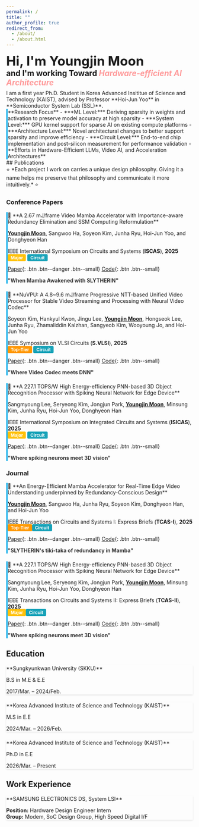 ```yaml
---
permalink: /
title: ""
author_profile: true
redirect_from: 
  - /about/
  - /about.html
---
```

<div style="font-weight: bold; margin-bottom: 0.5em; line-height: 1.2;">
<span style="font-size: 2.5em;">Hi, I'm Youngjin Moon</span><br>
<span style="font-size: 1.5em;">and I'm working Toward <em style="color:rgb(255, 154, 154); font-style: italic;">Hardware-efficient AI Architecture</em></span>
</div>

<div class="notice" markdown="1">
I am a first year Ph.D. Student in Korea Advanced Insititue of Science and Technology (KAIST), advised by Professor **Hoi-Jun Yoo** in **Semiconductor System Lab (SSL)**.
</div>

<div class="notice notice--info" markdown="1" style="border-left: 4px solid #22b3eb;">
**Research Focus**
- ***ML Level:*** Deriving sparsity in weights and activation to preserve model accuracy at high sparsity
- ***System Level:*** GPU kernel support for sparse AI on existing compute platforms
- ***Architecture Level:*** Novel architectural changes to better support sparsity and improve efficiency
- ***Circuit Level:*** End-to-end chip implementation and post-silicon measurement for performance validation
- **Efforts in Hardware-Efficient LLMs, Video AI, and Acceleration Architectures**
</div>
## Publications

<div class="notice" markdown="1">
⭐ *Each project I work on carries a unique design philosophy. Giving it a name helps me preserve that philosophy and communicate it more intuitively.* ⭐
</div>

### Conference Papers

<div class="notice notice--info" markdown="1" style="border-left: 4px solid #22b3eb; margin-bottom: 1.5em;">
🐍 **A 2.67 mJ/frame Video Mamba Accelerator with Importance-aware Redundancy Elimination and SSM Computing Reformulation**

<strong><u>Youngjin Moon</u></strong>, Sangwoo Ha, Soyeon Kim, Junha Ryu, Hoi-Jun Yoo, and Donghyeon Han

IEEE International Symposium on Circuits and Systems (**ISCAS**), **2025**  
<span style="background-color: #ffc107; color: white; padding: 2px 8px; border-radius: 3px; font-size: 0.85em; font-weight: bold;">Major</span> <span style="background-color: #17a2b8; color: white; padding: 2px 8px; border-radius: 3px; font-size: 0.85em; font-weight: bold;">Circuit</span>

[Paper](#){: .btn .btn--danger .btn--small} [Code](#){: .btn .btn--small}

<em style="color: #333; font-weight: bold; font-style: normal;">"When Mamba Awakened with SLYTHERIN"</em>
</div>

<div class="notice notice--info" markdown="1" style="border-left: 4px solid #22b3eb; margin-bottom: 1.5em;">
🎥 **NuVPU: A 4.8~9.6 mJ/frame Progressive NTT-based Unified Video Processor for Stable Video Streaming and Processing with Neural Video Codec**

Soyeon Kim, Hankyul Kwon, Jingu Lee, <strong><u>Youngjin Moon</u></strong>, Hongseok Lee, Junha Ryu, Zhamaliddin Kalzhan, Sangyeob Kim, Wooyoung Jo, and Hoi-Jun Yoo

IEEE Symposium on VLSI Circuits (**S.VLSI**), **2025**  
<span style="background-color: #ff9800; color: white; padding: 2px 8px; border-radius: 3px; font-size: 0.85em; font-weight: bold;">Top-Tier</span> <span style="background-color: #17a2b8; color: white; padding: 2px 8px; border-radius: 3px; font-size: 0.85em; font-weight: bold;">Circuit</span>

[Paper](#){: .btn .btn--danger .btn--small} [Code](#){: .btn .btn--small}

<em style="color: #333; font-weight: bold; font-style: normal;">"Where Video Codec meets DNN"</em>
</div>

<div class="notice notice--info" markdown="1" style="border-left: 4px solid #22b3eb; margin-bottom: 1.5em;">
🧠 **A 227.1 TOPS/W High Energy-efficiency PNN-based 3D Object Recognition Processor with Spiking Neural Network for Edge Device** 

Sangmyoung Lee, Seryeong Kim, Jongjun Park, <strong><u>Youngjin Moon</u></strong>, Minsung Kim, Junha Ryu, Hoi-Jun Yoo, Donghyeon Han

IEEE International Symposium on Integrated Circuits and Systems (**ISICAS**), **2025**  
<span style="background-color: #ffc107; color: white; padding: 2px 8px; border-radius: 3px; font-size: 0.85em; font-weight: bold;">Major</span> <span style="background-color: #17a2b8; color: white; padding: 2px 8px; border-radius: 3px; font-size: 0.85em; font-weight: bold;">Circuit</span>

[Paper](#){: .btn .btn--danger .btn--small} [Code](#){: .btn .btn--small}

<em style="color: #333; font-weight: bold; font-style: normal;">"Where spiking neurons meet 3D vision"</em>
</div>

### Journal

<div class="notice notice--info" markdown="1" style="border-left: 4px solid #22b3eb; margin-bottom: 1.5em;">
🐍 **An Energy-Efficient Mamba Accelerator for Real-Time Edge Video Understanding underpinned by Redundancy-Conscious Design**

<strong><u>Youngjin Moon</u></strong>, Sangwoo Ha, Junha Ryu, Soyeon Kim, Donghyeon Han, and Hoi-Jun Yoo

IEEE Transactions on Circuits and Systems I: Express Briefs (**TCAS-I**), **2025**  
<span style="background-color: #ff9800; color: white; padding: 2px 8px; border-radius: 3px; font-size: 0.85em; font-weight: bold;">Top-Tier</span><span style="background-color: #17a2b8; color: white; padding: 2px 8px; border-radius: 3px; font-size: 0.85em; font-weight: bold;">Circuit</span>

[Paper](#){: .btn .btn--danger .btn--small} [Code](#){: .btn .btn--small}

<em style="color: #333; font-weight: bold; font-style: normal;">"SLYTHERIN's tiki-taka of redundancy in Mamba"</em>
</div>


<div class="notice notice--info" markdown="1" style="border-left: 4px solid #22b3eb; margin-bottom: 1.5em;">
🧠 **A 227.1 TOPS/W High Energy-efficiency PNN-based 3D Object Recognition Processor with Spiking Neural Network for Edge Device**

Sangmyoung Lee, Seryeong Kim, Jongjun Park, <strong><u>Youngjin Moon</u></strong>, Minsung Kim, Junha Ryu, Hoi-Jun Yoo, Donghyeon Han

IEEE Transactions on Circuits and Systems II: Express Briefs (**TCAS-II**), **2025**  
<span style="background-color: #ffc107; color: white; padding: 2px 8px; border-radius: 3px; font-size: 0.85em; font-weight: bold;">Major</span><span style="background-color: #17a2b8; color: white; padding: 2px 8px; border-radius: 3px; font-size: 0.85em; font-weight: bold;">Circuit</span>

[Paper](#){: .btn .btn--danger .btn--small} [Code](#){: .btn .btn--small}

<em style="color: #333; font-weight: bold; font-style: normal;">"Where spiking neurons meet 3D vision"</em>
</div>



## Education

<div class="notice" markdown="1" style="margin-bottom: 1.5em; box-shadow: 0 2px 4px rgba(0,0,0,0.1);">
**Sungkyunkwan University (SKKU)**

B.S in M.E & E.E

2017/Mar. – 2024/Feb.
</div>

<div class="notice" markdown="1" style="margin-bottom: 1.5em; box-shadow: 0 2px 4px rgba(0,0,0,0.1);">
**Korea Advanced Institute of Science and Technology (KAIST)**

M.S in E.E

2024/Mar. – 2026/Feb.
</div>

<div class="notice" markdown="1" style="margin-bottom: 1.5em; box-shadow: 0 2px 4px rgba(0,0,0,0.1);">
**Korea Advanced Institute of Science and Technology (KAIST)**

Ph.D in E.E

2026/Mar. – Present
</div>

## Work Experience

<div class="notice" markdown="1" style="margin-bottom: 1.5em; box-shadow: 0 2px 4px rgba(0,0,0,0.1);">
**SAMSUNG ELECTRONICS DS, System LSI**

**Position:** Hardware Design Engineer Intern  
**Group:** Modem, SoC Design Group, High Speed Digital I/F
</div>

